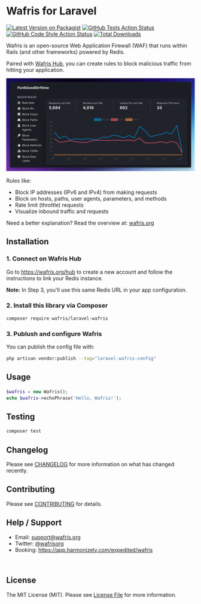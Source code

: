 # Wafris for Laravel

[![Latest Version on Packagist](https://img.shields.io/packagist/v/wafris/laravel-wafris.svg?style=flat-square)](https://packagist.org/packages/wafris/laravel-wafris)
[![GitHub Tests Action Status](https://img.shields.io/github/actions/workflow/status/wafris/laravel-wafris/run-tests.yml?branch=main&label=tests&style=flat-square)](https://github.com/wafris/laravel-wafris/actions?query=workflow%3Arun-tests+branch%3Amain)
[![GitHub Code Style Action Status](https://img.shields.io/github/actions/workflow/status/wafris/laravel-wafris/fix-php-code-style-issues.yml?branch=main&label=code%20style&style=flat-square)](https://github.com/wafris/laravel-wafris/actions?query=workflow%3A"Fix+PHP+code+style+issues"+branch%3Amain)
[![Total Downloads](https://img.shields.io/packagist/dt/wafris/laravel-wafris.svg?style=flat-square)](https://packagist.org/packages/wafris/laravel-wafris)

Wafris is an open-source Web Application Firewall (WAF) that runs within Rails (and other frameworks) powered by Redis. 

Paired with [Wafris Hub](https://wafris.org/hub), you can create rules to block malicious traffic from hitting your application.

![Rules and Graph](docs/rules-and-graph.png)

Rules like:

- Block IP addresses (IPv6 and IPv4) from making requests
- Block on hosts, paths, user agents, parameters, and methods
- Rate limit (throttle) requests 
- Visualize inbound traffic and requests

Need a better explanation? Read the overview at: [wafris.org](https://wafris.org)

## Installation

### 1. Connect on Wafris Hub

Go to https://wafris.org/hub to create a new account and
follow the instructions to link your Redis instance.

**Note:** In Step 3, you'll use this same Redis URL in your app configuration.


### 2. Install this library via Composer

```bash
composer require wafris/laravel-wafris
```

### 3. Publush and configure Wafris

You can publish the config file with:

```bash
php artisan vendor:publish --tag="laravel-wafris-config"
```

## Usage

```php
$wafris = new Wafris();
echo $wafris->echoPhrase('Hello, Wafris!');
```

## Testing

```bash
composer test
```

## Changelog

Please see [CHANGELOG](CHANGELOG.md) for more information on what has changed recently.

## Contributing

Please see [CONTRIBUTING](CONTRIBUTING.md) for details.

## Help / Support

- Email: [support@wafris.org](mailto:support@wafris.org)
- Twitter: [@wafrisorg](https://twitter.com/wafrisorg)
- Booking: https://app.harmonizely.com/expedited/wafris

<img src='https://uptimer.expeditedsecurity.com/wafris-rb' width='0' height='0'>

## License

The MIT License (MIT). Please see [License File](LICENSE.md) for more information.
